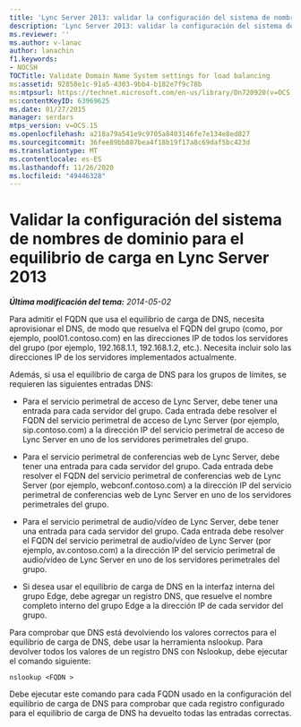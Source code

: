 ```yaml
---
title: 'Lync Server 2013: validar la configuración del sistema de nombres de dominio para el equilibrio de carga'
description: 'Lync Server 2013: validar la configuración del sistema de nombres de dominio para el equilibrio de carga.'
ms.reviewer: ''
ms.author: v-lanac
author: lanachin
f1.keywords:
- NOCSH
TOCTitle: Validate Domain Name System settings for load balancing
ms:assetid: 92858e1c-91a5-4303-9bb4-b182e7f9c78b
ms:mtpsurl: https://technet.microsoft.com/en-us/library/Dn720920(v=OCS.15)
ms:contentKeyID: 63969625
ms.date: 01/27/2015
manager: serdars
mtps_version: v=OCS.15
ms.openlocfilehash: a218a79a541e9c9705a8403146fe7e134e8ed827
ms.sourcegitcommit: 36fee89bb887bea4f18b19f17a8c69daf5bc423d
ms.translationtype: MT
ms.contentlocale: es-ES
ms.lasthandoff: 11/26/2020
ms.locfileid: "49446328"
---
```

# <a name="validate-domain-name-system-settings-for-load-balancing-in-lync-server-2013"></a>Validar la configuración del sistema de nombres de dominio para el equilibrio de carga en Lync Server 2013

<div data-xmlns="http://www.w3.org/1999/xhtml">

<div class="topic" data-xmlns="http://www.w3.org/1999/xhtml" data-msxsl="urn:schemas-microsoft-com:xslt" data-cs="https://msdn.microsoft.com/">

<div data-asp="https://msdn2.microsoft.com/asp">



</div>

<div id="mainSection">

<div id="mainBody">

<span> </span>

_**Última modificación del tema:** 2014-05-02_

Para admitir el FQDN que usa el equilibrio de carga de DNS, necesita aprovisionar el DNS, de modo que resuelva el FQDN del grupo (como, por ejemplo, pool01.contoso.com) en las direcciones IP de todos los servidores del grupo (por ejemplo, 192.168.1.1, 192.168.1.2, etc.). Necesita incluir solo las direcciones IP de los servidores implementados actualmente.

Además, si usa el equilibrio de carga de DNS para los grupos de límites, se requieren las siguientes entradas DNS:

  - Para el servicio perimetral de acceso de Lync Server, debe tener una entrada para cada servidor del grupo. Cada entrada debe resolver el FQDN del servicio perimetral de acceso de Lync Server (por ejemplo, sip.contoso.com) a la dirección IP del servicio perimetral de acceso de Lync Server en uno de los servidores perimetrales del grupo.

  - Para el servicio perimetral de conferencias web de Lync Server, debe tener una entrada para cada servidor del grupo. Cada entrada debe resolver el FQDN del servicio perimetral de conferencias web de Lync Server (por ejemplo, webconf.contoso.com) a la dirección IP del servicio perimetral de conferencias web de Lync Server en uno de los servidores perimetrales del grupo.

  - Para el servicio perimetral de audio/vídeo de Lync Server, debe tener una entrada para cada servidor del grupo. Cada entrada debe resolver el FQDN del servicio perimetral de audio/vídeo de Lync Server (por ejemplo, av.contoso.com) a la dirección IP del servicio perimetral de audio/vídeo de Lync Server en uno de los servidores perimetrales del grupo.

  - Si desea usar el equilibrio de carga de DNS en la interfaz interna del grupo Edge, debe agregar un registro DNS, que resuelve el nombre completo interno del grupo Edge a la dirección IP de cada servidor del grupo.

Para comprobar que DNS está devolviendo los valores correctos para el equilibrio de carga de DNS, debe usar la herramienta nslookup. Para devolver todos los valores de un registro DNS con Nslookup, debe ejecutar el comando siguiente:

`nslookup <FQDN >`

Debe ejecutar este comando para cada FQDN usado en la configuración del equilibrio de carga de DNS para comprobar que cada registro configurado para el equilibrio de carga de DNS ha devuelto todas las entradas correctas.

</div>

<span> </span>

</div>

</div>

</div>

